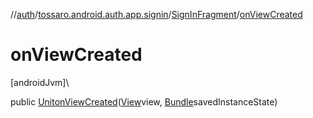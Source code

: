 //[auth](../../../index.md)/[tossaro.android.auth.app.signin](../index.md)/[SignInFragment](index.md)/[onViewCreated](on-view-created.md)

# onViewCreated

[androidJvm]\

public [Unit](https://kotlinlang.org/api/latest/jvm/stdlib/kotlin/-unit/index.html)[onViewCreated](on-view-created.md)([View](https://developer.android.com/reference/kotlin/android/view/View.html)view, [Bundle](https://developer.android.com/reference/kotlin/android/os/Bundle.html)savedInstanceState)
